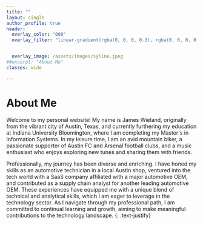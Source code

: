 ```yaml
---
title: ""
layout: single
author_profile: true
header:
  overlay_color: "000"
  overlay_filter: "linear-gradient(rgba(0, 0, 0, 0.3), rgba(0, 0, 0, 0.2))"


  overlay_image: /assets/images/syline.jpeg
##excerpt: "About Me" 
classes: wide

---
```


# About Me
Welcome to my personal website! My name is James Wieland, originally from the vibrant city of Austin, Texas, and currently furthering my education at Indiana University Bloomington, where I am completing my Master's in Information Systems. In my leisure time, I am an avid mountain biker, a passionate supporter of Austin FC and Arsenal football clubs, and a music enthusiast who enjoys exploring new tunes and sharing them with friends.

Professionally, my journey has been diverse and enriching. I have honed my skills as an automotive technician in a local Austin shop, ventured into the tech world with a SaaS company affiliated with a major automotive OEM, and contributed as a supply chain analyst for another leading automotive OEM. These experiences have equipped me with a unique blend of technical and analytical skills, which I am eager to leverage in the technology sector. As I navigate through my professional path, I am committed to continual learning and growth, aiming to make meaningful contributions to the technology landscape.
{: .text-justify}

